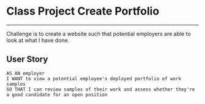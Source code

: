# Class Project Create Portfolio
--- 

Challenge is to create a website such that potential employers are able to look at what I have done. 

## User Story

```
AS AN employer
I WANT to view a potential employee's deployed portfolio of work samples
SO THAT I can review samples of their work and assess whether they're a good candidate for an open position
```

## 